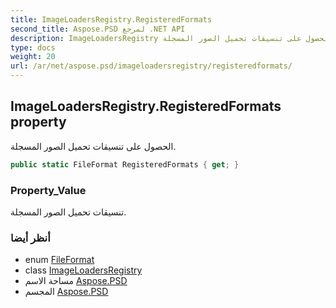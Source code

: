 ```yaml
---
title: ImageLoadersRegistry.RegisteredFormats
second_title: Aspose.PSD لمرجع .NET API
description: ImageLoadersRegistry ملكية. الحصول على تنسيقات تحميل الصور المسجلة.
type: docs
weight: 20
url: /ar/net/aspose.psd/imageloadersregistry/registeredformats/
---
```

## ImageLoadersRegistry.RegisteredFormats property

الحصول على تنسيقات تحميل الصور المسجلة.

```csharp
public static FileFormat RegisteredFormats { get; }
```

### Property_Value

تنسيقات تحميل الصور المسجلة.

### أنظر أيضا

* enum [FileFormat](../../fileformat/)
* class [ImageLoadersRegistry](../)
* مساحة الاسم [Aspose.PSD](../../imageloadersregistry/)
* المجسم [Aspose.PSD](../../../)


